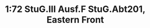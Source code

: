---
layout: product
title: "1:72 StuG.III Ausf.F StuG.Abt201, Eastern Front "
price: "4500" 
desc: "Maketa"
img_path: "/assets/img/DRA60535.webp"
brand: "Dragon"
available: false
special_offer: false
new: false
soon: false
cat: "010000"
subcat: "010600"
subsubcat: "0N/A"
sifra: "DRA60535"
popular: false
spec: false
---